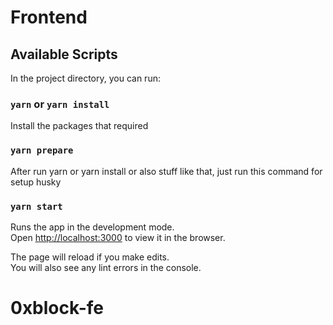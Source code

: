 # Frontend

## Available Scripts

In the project directory, you can run:

### `yarn` or `yarn install`

Install the packages that required

### `yarn prepare`

After run yarn or yarn install or also stuff like that, just run this command for setup husky

### `yarn start`

Runs the app in the development mode.\
Open [http://localhost:3000](http://localhost:3000) to view it in the browser.

The page will reload if you make edits.\
You will also see any lint errors in the console.
# 0xblock-fe
